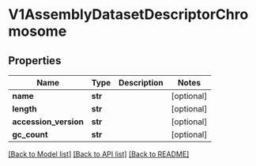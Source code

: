 # V1AssemblyDatasetDescriptorChromosome


## Properties
Name | Type | Description | Notes
------------ | ------------- | ------------- | -------------
**name** | **str** |  | [optional] 
**length** | **str** |  | [optional] 
**accession_version** | **str** |  | [optional] 
**gc_count** | **str** |  | [optional] 

[[Back to Model list]](../README.md#documentation-for-models) [[Back to API list]](../README.md#documentation-for-api-endpoints) [[Back to README]](../README.md)


